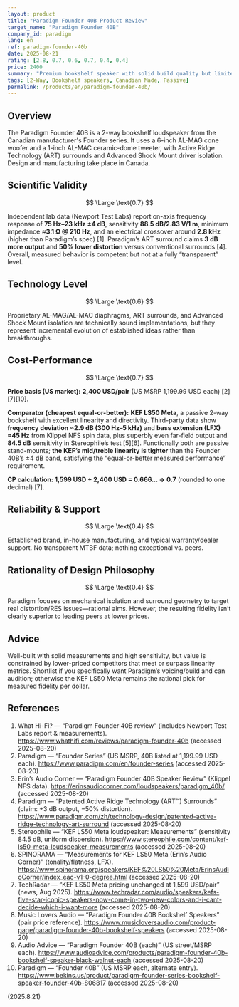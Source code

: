 ```yaml
---
layout: product
title: "Paradigm Founder 40B Product Review"
target_name: "Paradigm Founder 40B"
company_id: paradigm
lang: en
ref: paradigm-founder-40b
date: 2025-08-21
rating: [2.8, 0.7, 0.6, 0.7, 0.4, 0.4]
price: 2400
summary: "Premium bookshelf speaker with solid build quality but limited cost-performance at its price point"
tags: [2-Way, Bookshelf speakers, Canadian Made, Passive]
permalink: /products/en/paradigm-founder-40b/
---
```

## Overview

The Paradigm Founder 40B is a 2-way bookshelf loudspeaker from the Canadian manufacturer's Founder series. It uses a 6-inch AL-MAG cone woofer and a 1-inch AL-MAC ceramic-dome tweeter, with Active Ridge Technology (ART) surrounds and Advanced Shock Mount driver isolation. Design and manufacturing take place in Canada.

## Scientific Validity

$$ \Large \text{0.7} $$

Independent lab data (Newport Test Labs) report on-axis frequency response of **75 Hz–23 kHz ±4 dB**, sensitivity **88.5 dB/2.83 V/1 m**, minimum impedance **≈3.1 Ω @ 210 Hz**, and an electrical crossover around **2.8 kHz** (higher than Paradigm’s spec) [1]. Paradigm’s ART surround claims **3 dB more output** and **50% lower distortion** versus conventional surrounds [4]. Overall, measured behavior is competent but not at a fully “transparent” level.

## Technology Level

$$ \Large \text{0.6} $$

Proprietary AL-MAG/AL-MAC diaphragms, ART surrounds, and Advanced Shock Mount isolation are technically sound implementations, but they represent incremental evolution of established ideas rather than breakthroughs.

## Cost-Performance

$$ \Large \text{0.7} $$

**Price basis (US market):** **2,400 USD/pair** (US MSRP 1,199.99 USD each) [2][7][10].

**Comparator (cheapest equal-or-better):** **KEF LS50 Meta**, a passive 2-way bookshelf with excellent linearity and directivity. Third-party data show **frequency deviation ≈2.9 dB (300 Hz–5 kHz)** and **bass extension (LFX) ≈45 Hz** from Klippel NFS spin data, plus superbly even far-field output and **84.5 dB** sensitivity in Stereophile’s test [5][6]. Functionally both are passive stand-mounts; **the KEF’s mid/treble linearity is tighter** than the Founder 40B’s ±4 dB band, satisfying the “equal-or-better measured performance” requirement.

**CP calculation:** **1,599 USD ÷ 2,400 USD = 0.666… → 0.7** (rounded to one decimal) [7].

## Reliability & Support

$$ \Large \text{0.4} $$

Established brand, in-house manufacturing, and typical warranty/dealer support. No transparent MTBF data; nothing exceptional vs. peers.

## Rationality of Design Philosophy

$$ \Large \text{0.4} $$

Paradigm focuses on mechanical isolation and surround geometry to target real distortion/RES issues—rational aims. However, the resulting fidelity isn’t clearly superior to leading peers at lower prices.

## Advice

Well-built with solid measurements and high sensitivity, but value is constrained by lower-priced competitors that meet or surpass linearity metrics. Shortlist if you specifically want Paradigm’s voicing/build and can audition; otherwise the KEF LS50 Meta remains the rational pick for measured fidelity per dollar.

## References

1. What Hi-Fi? — “Paradigm Founder 40B review” (includes Newport Test Labs report & measurements). https://www.whathifi.com/reviews/paradigm-founder-40b (accessed 2025-08-20)  
2. Paradigm — “Founder Series” (US MSRP, 40B listed at 1,199.99 USD each). https://www.paradigm.com/en/founder-series (accessed 2025-08-20)  
3. Erin’s Audio Corner — “Paradigm Founder 40B Speaker Review” (Klippel NFS data). https://erinsaudiocorner.com/loudspeakers/paradigm_40b/ (accessed 2025-08-20)  
4. Paradigm — “Patented Active Ridge Technology (ART™) Surrounds” (claim: +3 dB output, −50% distortion). https://www.paradigm.com/zh/technology-design/patented-active-ridge-technology-art-surround (accessed 2025-08-20)  
5. Stereophile — “KEF LS50 Meta loudspeaker: Measurements” (sensitivity 84.5 dB, uniform dispersion). https://www.stereophile.com/content/kef-ls50-meta-loudspeaker-measurements (accessed 2025-08-20)  
6. SPINORAMA — “Measurements for KEF LS50 Meta (Erin’s Audio Corner)” (tonality/flatness, LFX). https://www.spinorama.org/speakers/KEF%20LS50%20Meta/ErinsAudioCorner/index_eac-v1-0-degree.html (accessed 2025-08-20)  
7. TechRadar — “KEF LS50 Meta pricing unchanged at 1,599 USD/pair” (news, Aug 2025). https://www.techradar.com/audio/speakers/kefs-five-star-iconic-speakers-now-come-in-two-new-colors-and-i-cant-decide-which-i-want-more (accessed 2025-08-20)  
8. Music Lovers Audio — “Paradigm Founder 40B Bookshelf Speakers” (pair price reference). https://www.musicloversaudio.com/product-page/paradigm-founder-40b-bookshelf-speakers (accessed 2025-08-20)  
9. Audio Advice — “Paradigm Founder 40B (each)” (US street/MSRP each). https://www.audioadvice.com/products/paradigm-founder-40b-bookshelf-speaker-black-walnut-each (accessed 2025-08-20)  
10. Paradigm — “Founder 40B” (US MSRP each, alternate entry). https://www.bekins.us/product/paradigm-founder-series-bookshelf-speaker-founder-40b-806817 (accessed 2025-08-20)

(2025.8.21)

